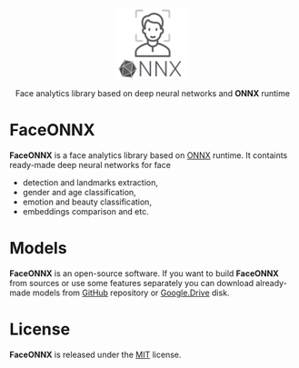 <p align="center"><img width="25%" src="https://github.com/FaceONNX/FaceONNX.Models/blob/main/docs/FaceONNX.png" /></p>
<p align="center"> Face analytics library based on deep neural networks and <b>ONNX</b> runtime </p>  

# FaceONNX
**FaceONNX** is a face analytics library based on [ONNX](https://onnx.ai/) runtime. It containts ready-made deep neural networks for face
* detection and landmarks extraction,
* gender and age classification,
* emotion and beauty classification,
* embeddings comparison and etc.  

# Models
**FaceONNX** is an open-source software. If you want to build **FaceONNX** from sources or use some features separately you can download already-made models from [GitHub](https://github.com/FaceONNX/FaceONNX.Models) repository or [Google.Drive](https://drive.google.com/drive/folders/1zfzHNeGju1r1-5vishZ--uaQNSorA0SJ?usp=sharing) disk.  

# License
**FaceONNX** is released under the [MIT](LICENSE) license.
